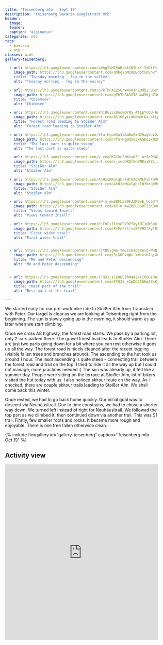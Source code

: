 ```yaml
---
title: "Teisenberg mtb - Sept 19"
description: "Teisenberg Bavaria singletrack mtb"
header:
  image: 
  teaser: 
  caption: "alpineduo"
categories: mtb
tags:
  - bavaria
  - mtb
classes: wide
gallery-teisenberg:

  - url: https://lh3.googleusercontent.com/qNhgYbMIRoBdotCKShxY-7oDtYt_N-r2BEUDnVBd0v0GZ-PF6h7XNdvYfCemDHQoZwTkPxjF4uiZltPj9MliyOI-KgTSLju9cugxjfizfsZXe4VF5X37CGRPtX_bqPLjWZQbue2SScRx68ihBH0XyKLE0TNQRy-FTjhDaBoWFQF15HhEl1q0s56BPa_d-8pTUni5NY-h5VF1gereFyC5k4bUUYAhBKcoNJFJXkieNmqpZVEC_ZzIcjVZv7GtoGl9LJqV8Q-QfoMPNg3CDYW5d-sXZDLoT8C7Sy28efM72aI1sRraqqULpiv0sq7qrQLAhZunDjWTCJFSvjm02vV8Qv3hgY-v0baNx5zsZSW0NAIXi4kDRCR2MQ5SngL8ITt9-v_L4FEhq_Fx1DcGp9VT0HtNMiSvIX0gvq5E4LB3USLaNLLnAR9RQOBX2mRJcdPPK3ZWc4X6t5cN6IS1YC972oJZQxY0IHHMtWL386EUl8hyJ1jy-0iz9KJudAZ2VAr6QHhDU4FIKXY8GqQjKexLN7u8gL_VEdQbnHAnk8fOvD8rHSuL4JmeiTqEl8LiwQczGvAtjSbH0_-Audr6GbwC3B7-o2coU393yPc4v5ygjHfAp9HNkyVKmmAE_qksCs_56qvOrScTO00w1obHwuEdhCaSnYl0i7Hp8XpE5UTINCv2mbNv7KEAh6v4TZ1KX04-Nmkv0yYaWGMGmz9VcV-X2YfMZHHKw28nF1xZH23Yv7andIMX=w678-h903-no
    image_path: https://lh3.googleusercontent.com/qNhgYbMIRoBdotCKShxY-7oDtYt_N-r2BEUDnVBd0v0GZ-PF6h7XNdvYfCemDHQoZwTkPxjF4uiZltPj9MliyOI-KgTSLju9cugxjfizfsZXe4VF5X37CGRPtX_bqPLjWZQbue2SScRx68ihBH0XyKLE0TNQRy-FTjhDaBoWFQF15HhEl1q0s56BPa_d-8pTUni5NY-h5VF1gereFyC5k4bUUYAhBKcoNJFJXkieNmqpZVEC_ZzIcjVZv7GtoGl9LJqV8Q-QfoMPNg3CDYW5d-sXZDLoT8C7Sy28efM72aI1sRraqqULpiv0sq7qrQLAhZunDjWTCJFSvjm02vV8Qv3hgY-v0baNx5zsZSW0NAIXi4kDRCR2MQ5SngL8ITt9-v_L4FEhq_Fx1DcGp9VT0HtNMiSvIX0gvq5E4LB3USLaNLLnAR9RQOBX2mRJcdPPK3ZWc4X6t5cN6IS1YC972oJZQxY0IHHMtWL386EUl8hyJ1jy-0iz9KJudAZ2VAr6QHhDU4FIKXY8GqQjKexLN7u8gL_VEdQbnHAnk8fOvD8rHSuL4JmeiTqEl8LiwQczGvAtjSbH0_-Audr6GbwC3B7-o2coU393yPc4v5ygjHfAp9HNkyVKmmAE_qksCs_56qvOrScTO00w1obHwuEdhCaSnYl0i7Hp8XpE5UTINCv2mbNv7KEAh6v4TZ1KX04-Nmkv0yYaWGMGmz9VcV-X2YfMZHHKw28nF1xZH23Yv7andIMX=w300-h400-no
    title: "Tuesday morning - fog in the valley"
    alt: "Tuesday morning - fog in the valley"

  - url: https://lh3.googleusercontent.com/gPkThRA3258nw45mjnZ3db1_OSXYsuTu6ZPQkbVReTQPUpZVlPvb3a_69cXaw4XbJfxG18jQGo4_9y2up52Uar7b3oEnO4om9r4vGfWXmCkHxP5IOmJrZQ1kP5PvzW8NA-QcNRNpJggg-sCLQgsrbt2L3idfY2U6ccozq8UzEgBrqFp0gXKVZXCbK8MRque13BQZjCdEtm7kfb4FVd3Chz6Ms5CzvA6uhBzSweDVeVy45VMWJdC--o2Oms6XH5yFjLsIBGmpMhRdwe4Cspa-Cxg9n0bHp5Sl-nY8FHB7NyW4A39mZ9kqGniAJARO3UvZk56ZgdDkdlRFr6Y1Zo8Xjf4k9yZEblybwaqgSUxge-n9o8vhK4ZSEl-rKfoBIcQGaUMzp5U_YPTXTfj1iLmqcxIJr2JMt6gXeo3n9kEViz4V7LGw80Q1ACYeV29ytXT5oBg1k8RUvSAIbsU9h7k6DMWlC3PiNw015ISIHONNuvwxE5Rk_506enINAGPNa6RZ85iT5KzIOO-GCXNAUBEYMoRqRsmJVocueH2SOd1ox14y2DWpnVOT9KCsqDxygkKM10InhFSRSrN39MMiulBjqM-SOKg7dRzKW27hyw6GeedsRaj--2B5Mvyx-GhNVmB5yjL-ThFCvH0I9V278Xe-wXKzXKJEp815rV0lV9m6aYdmOTaukktVBg6GtDv9IatmSP-rz6F4zKJPPqx_5ASqPHscttcszEooLQr1vVEBpoiiXx_G=w1204-h903-no
    image_path: https://lh3.googleusercontent.com/gPkThRA3258nw45mjnZ3db1_OSXYsuTu6ZPQkbVReTQPUpZVlPvb3a_69cXaw4XbJfxG18jQGo4_9y2up52Uar7b3oEnO4om9r4vGfWXmCkHxP5IOmJrZQ1kP5PvzW8NA-QcNRNpJggg-sCLQgsrbt2L3idfY2U6ccozq8UzEgBrqFp0gXKVZXCbK8MRque13BQZjCdEtm7kfb4FVd3Chz6Ms5CzvA6uhBzSweDVeVy45VMWJdC--o2Oms6XH5yFjLsIBGmpMhRdwe4Cspa-Cxg9n0bHp5Sl-nY8FHB7NyW4A39mZ9kqGniAJARO3UvZk56ZgdDkdlRFr6Y1Zo8Xjf4k9yZEblybwaqgSUxge-n9o8vhK4ZSEl-rKfoBIcQGaUMzp5U_YPTXTfj1iLmqcxIJr2JMt6gXeo3n9kEViz4V7LGw80Q1ACYeV29ytXT5oBg1k8RUvSAIbsU9h7k6DMWlC3PiNw015ISIHONNuvwxE5Rk_506enINAGPNa6RZ85iT5KzIOO-GCXNAUBEYMoRqRsmJVocueH2SOd1ox14y2DWpnVOT9KCsqDxygkKM10InhFSRSrN39MMiulBjqM-SOKg7dRzKW27hyw6GeedsRaj--2B5Mvyx-GhNVmB5yjL-ThFCvH0I9V278Xe-wXKzXKJEp815rV0lV9m6aYdmOTaukktVBg6GtDv9IatmSP-rz6F4zKJPPqx_5ASqPHscttcszEooLQr1vVEBpoiiXx_G=w400-h300-no
    title: "Chiemsee"
    alt: "Chiemsee"

  - url: https://lh3.googleusercontent.com/Bh106yLL0nomQrQa_4tLpYnQU-6nTbbpoftDKH-pKxsLdHPDFxp71Im-F3jPuHioI8NJ6rIMLo7M5qUn4SuLH7bmeT47DfwOr4zu3v6AwXREWWUh-siUdwmb9UN0ORw9qsFLQWjKwf0Hww1ZtcDW-tAsErWpB5TCjkAqrxIyDoJb_aBDd7V1rNClgOTUPAkHdDSlEXxofIV6j-J-D_Je4bXsjtko19Pef8N12d1yzZOm_nONk9-jHQiobJULRSJOV9wLSnFyE1H5BaUURH9Rx98pKZ84LEBjACpA8Q9nnY5jOCiVq1mczsvCoI4Lg5Wp0zL8rEj29CnxuSNuaO1uGbRaBQ83OGRKAK8eV0Yn89GhroEpREiNNnZ0h2h9oA3ieIdgjNRhZx756TR4DrHsavmyfgbZ1h4H3ouVBpS-mTYzyUW3wPeWXnVGs3_OWoKGeSgAt5kN7E_lBVcry-JQtZkkzX1bJgxs9S2-TIlR6PZdzieNge4yVIcC32wvWnBKdjCJOroDADU4wupuTbQji1z8oRGVx5dgeIu0y5FeLU17tMndFjCj4Uzk02K7tkHh-lvLXbk4m5cCzkpTMsF8SAEtz1Mc7VsV6VHmnczGmtOOnooWfnM8QQ3g7HHJUiaitxU89sst7JtFsGpUiHkMiDgKSZwI5Ma_v8kjWkjx_WFjy1tq7YmgdjyiPMXaqjK70CHv6Zn_cfbNV6lRuBvS_nIHtcsVOmSuH2jJF297Wzuor-Xc=w1204-h903-no
    image_path: https://lh3.googleusercontent.com/Bh106yLL0nomQrQa_4tLpYnQU-6nTbbpoftDKH-pKxsLdHPDFxp71Im-F3jPuHioI8NJ6rIMLo7M5qUn4SuLH7bmeT47DfwOr4zu3v6AwXREWWUh-siUdwmb9UN0ORw9qsFLQWjKwf0Hww1ZtcDW-tAsErWpB5TCjkAqrxIyDoJb_aBDd7V1rNClgOTUPAkHdDSlEXxofIV6j-J-D_Je4bXsjtko19Pef8N12d1yzZOm_nONk9-jHQiobJULRSJOV9wLSnFyE1H5BaUURH9Rx98pKZ84LEBjACpA8Q9nnY5jOCiVq1mczsvCoI4Lg5Wp0zL8rEj29CnxuSNuaO1uGbRaBQ83OGRKAK8eV0Yn89GhroEpREiNNnZ0h2h9oA3ieIdgjNRhZx756TR4DrHsavmyfgbZ1h4H3ouVBpS-mTYzyUW3wPeWXnVGs3_OWoKGeSgAt5kN7E_lBVcry-JQtZkkzX1bJgxs9S2-TIlR6PZdzieNge4yVIcC32wvWnBKdjCJOroDADU4wupuTbQji1z8oRGVx5dgeIu0y5FeLU17tMndFjCj4Uzk02K7tkHh-lvLXbk4m5cCzkpTMsF8SAEtz1Mc7VsV6VHmnczGmtOOnooWfnM8QQ3g7HHJUiaitxU89sst7JtFsGpUiHkMiDgKSZwI5Ma_v8kjWkjx_WFjy1tq7YmgdjyiPMXaqjK70CHv6Zn_cfbNV6lRuBvS_nIHtcsVOmSuH2jJF297Wzuor-Xc=w400-h300-no
    title: "Forest road leading to Stoißer Alm"
    alt: "Forest road leading to Stoißer Alm"

  - url: https://lh3.googleusercontent.com/Yfu-HgUdSo3xAaDoZxN29agVac2a6AUD-GYI1v6lfksSd7zX3bQNJcICta4hNpCog81QO0_LT8Vi7gBm61_kDXmtib432L1FacGoP_BHW0AD7sem1Qf8r48uuRFFP66EDJtiW1K3i_qUOno3m7zVLBXkeWJSGleUuyhbpi1OFvv9XV0REHhHWz6hk8fg5DQ-1C7PRswmy6sQ8uLi_yhk2P02XiUDXx6N51Ojszml47x8g-fXd8w7Vws-ZCh4OYX8L23ihnOmk0xxCFmIIWmX-K41RuSCGotVaoNUjkCsnb5NvtVatNBrn8Sby3nFIjAkA8TvJHOWWngt2lCCsqjKZKJr1d7jLL4ZzxmbxD2zFvB8YSSmzaBIRxu3q6YA1X6YUIjlfRXffDoxnyvyyOINoR8wZbU0MM8_EtY0tOHcheyAOixrzl6SC1Fr8UqJKziJt6lPn8U92WLQBtP_u_vBM0agy0nRtZSMKxVV7FyRm_o1GOVaNYMXYg_CLzSy2h2twDcFlnU39iJGzD0Og0LU_goJS8J_4LFSPirV5jk3CgyJJLicTaZDaoOtZmw6BXV3x1GoseZVP7P83t8YxsSr1edhVdn6uq5bxuMfSO43lkxWbQTglyhBm4T3puvWqb2Gc9f36pxeAtpd3mOyRWcjFk2zn_rfmnIJ6QqlSAM3bIAAPsA5m4PU8DB2edqHQW0mUg8s9T7DWIPYuPLGLastDUhGh6sbKTVVmvceWRbX9bIxm0UG=w678-h903-no
    image_path: https://lh3.googleusercontent.com/Yfu-HgUdSo3xAaDoZxN29agVac2a6AUD-GYI1v6lfksSd7zX3bQNJcICta4hNpCog81QO0_LT8Vi7gBm61_kDXmtib432L1FacGoP_BHW0AD7sem1Qf8r48uuRFFP66EDJtiW1K3i_qUOno3m7zVLBXkeWJSGleUuyhbpi1OFvv9XV0REHhHWz6hk8fg5DQ-1C7PRswmy6sQ8uLi_yhk2P02XiUDXx6N51Ojszml47x8g-fXd8w7Vws-ZCh4OYX8L23ihnOmk0xxCFmIIWmX-K41RuSCGotVaoNUjkCsnb5NvtVatNBrn8Sby3nFIjAkA8TvJHOWWngt2lCCsqjKZKJr1d7jLL4ZzxmbxD2zFvB8YSSmzaBIRxu3q6YA1X6YUIjlfRXffDoxnyvyyOINoR8wZbU0MM8_EtY0tOHcheyAOixrzl6SC1Fr8UqJKziJt6lPn8U92WLQBtP_u_vBM0agy0nRtZSMKxVV7FyRm_o1GOVaNYMXYg_CLzSy2h2twDcFlnU39iJGzD0Og0LU_goJS8J_4LFSPirV5jk3CgyJJLicTaZDaoOtZmw6BXV3x1GoseZVP7P83t8YxsSr1edhVdn6uq5bxuMfSO43lkxWbQTglyhBm4T3puvWqb2Gc9f36pxeAtpd3mOyRWcjFk2zn_rfmnIJ6QqlSAM3bIAAPsA5m4PU8DB2edqHQW0mUg8s9T7DWIPYuPLGLastDUhGh6sbKTVVmvceWRbX9bIxm0UG=w300-h300-no
    title: "The last part is quite steep"
    alt: "The last part is quite steep"

  - url: https://lh3.googleusercontent.com/v_xeqDKGfkeZNKxyKZL_az5o9342GbOIY4pKVSkvnLMLL0j_IsJmYmiOyumMDNryScOoMQ0Nl0VG0CzabJMScSdRkK6xNBgU7nr4bfDZwphCYoKt5XHa_n63xyqNW4UTBGEal4oBpDQI-neeyLLBVWrqOZbUT6Swt9kn74SuyCEKQnOSUDqVMSfR-Cft_F7nN3NXfhtDytmXgu95lWTuIZi0tiXriC9ZNd6rRCgjAtRWvPnpI780OloiqrWF8sA_W1dNLE56xg3gtW9OGv23OWRlOGJjhLkAuG75zsbQhD9-G7ifUVivKym_s_eXq7pn6sqDbgBQIlxzTV2qz5JRoRN-86103EjjxmXNlqUAhJTBj0AwzBmCdfiFEXyPgn_MrLocK8tI8oCD31q-GYkggNnhMb5HEzN45CRPbxmNQrAJ457ADlZucPd0PK2bnEsU_Ev0qwwM7a_rY13NVFtRf22e4wGmOVq8ry5JLrviU9yncuV2oiKHmS2Kde6cHF4uh-P94ImHYpspKzkvprSdLpDShv5JxZcQ8idjFNkqnHRxPMIYRZTM4-wCEA-qKqX4FUh9dlae_htzchxBv0Kno0dBCmDfKsCfXxlVyJDv8YtjX66DEIde5kn4X8EhzBLQYiZHvdCUIMPCIERBI5L4T38YcDeRjNsHyHctP3HY5K9TYGU__a-5rR9tD5MmfNIY9btfSNNYEY85tnnOccwWAY614YSvYdDvAvqkhPcbVo3YM5ku=w1204-h903-no 
    image_path: https://lh3.googleusercontent.com/v_xeqDKGfkeZNKxyKZL_az5o9342GbOIY4pKVSkvnLMLL0j_IsJmYmiOyumMDNryScOoMQ0Nl0VG0CzabJMScSdRkK6xNBgU7nr4bfDZwphCYoKt5XHa_n63xyqNW4UTBGEal4oBpDQI-neeyLLBVWrqOZbUT6Swt9kn74SuyCEKQnOSUDqVMSfR-Cft_F7nN3NXfhtDytmXgu95lWTuIZi0tiXriC9ZNd6rRCgjAtRWvPnpI780OloiqrWF8sA_W1dNLE56xg3gtW9OGv23OWRlOGJjhLkAuG75zsbQhD9-G7ifUVivKym_s_eXq7pn6sqDbgBQIlxzTV2qz5JRoRN-86103EjjxmXNlqUAhJTBj0AwzBmCdfiFEXyPgn_MrLocK8tI8oCD31q-GYkggNnhMb5HEzN45CRPbxmNQrAJ457ADlZucPd0PK2bnEsU_Ev0qwwM7a_rY13NVFtRf22e4wGmOVq8ry5JLrviU9yncuV2oiKHmS2Kde6cHF4uh-P94ImHYpspKzkvprSdLpDShv5JxZcQ8idjFNkqnHRxPMIYRZTM4-wCEA-qKqX4FUh9dlae_htzchxBv0Kno0dBCmDfKsCfXxlVyJDv8YtjX66DEIde5kn4X8EhzBLQYiZHvdCUIMPCIERBI5L4T38YcDeRjNsHyHctP3HY5K9TYGU__a-5rR9tD5MmfNIY9btfSNNYEY85tnnOccwWAY614YSvYdDvAvqkhPcbVo3YM5ku=w400-h300-no
    title: "Stoißer Alm"
    alt: "Stoißer Alm"

  - url: https://lh3.googleusercontent.com/AhHIqMXulgbslHfhXqRMLFvCFaVURARXRKBSwbHu7VAbjk9od3tpalfLccMlhX57x0127lVOcWeuWRNuS7A_WDlL2HbcQUbZadyr7MPjYakf5YefBqMnz0YqEYsmQA7I2nLRRtS-H1QEWKEx6xH0dj0R4lvhHI5B-HeBta49XYr319ie4FQQdXkftXA03wu9Ak-TloJnDDQKM9lhrxKUSinGdcKK6IrnsZEw0T-CM9ifKxNAQ-2mgl9LeN_dln6p27L80Rr29_JyoOGUTb4dSwFYZcDkbL0_fR9msdQ9J5-nnPXvW7mRE4Ao6hQwOVGZCMaonHtWtBJa6x8lFTOj3LkRpFSFD4Ya5BbSeUtvz2-EORcZAVlaOifyzkevBGOChEsAjVQpaKvEfIUVc7WvClXxOFcn2ROJwmNkQgL-l3uLxVvox_ROxT4SIZ4T0SvycaZ801bMyoOKXYRM60iI8qZi8UxynxJMebZg_9Efjhvlq0XQJCjku96AOCd6sgv7pSSPC6HXUfC9DHpTjj-fpOZoTVfvGJ2VhKbQkC4awSoxF7MFJj1iyNqNV6rZN8itDuTsWA5hDOA9di9k6ZmHuJ0XJsWUOLxHkmWWIo6DH8NtnsJBixTHUuYA_v_HEAbg1e_WhkFvAKB_nGGpJBmn3yVbOBxsetUJwRn6B3ZZj_RTv32DdK99WPU=w678-h903-no
    image_path: https://lh3.googleusercontent.com/AhHIqMXulgbslHfhXqRMLFvCFaVURARXRKBSwbHu7VAbjk9od3tpalfLccMlhX57x0127lVOcWeuWRNuS7A_WDlL2HbcQUbZadyr7MPjYakf5YefBqMnz0YqEYsmQA7I2nLRRtS-H1QEWKEx6xH0dj0R4lvhHI5B-HeBta49XYr319ie4FQQdXkftXA03wu9Ak-TloJnDDQKM9lhrxKUSinGdcKK6IrnsZEw0T-CM9ifKxNAQ-2mgl9LeN_dln6p27L80Rr29_JyoOGUTb4dSwFYZcDkbL0_fR9msdQ9J5-nnPXvW7mRE4Ao6hQwOVGZCMaonHtWtBJa6x8lFTOj3LkRpFSFD4Ya5BbSeUtvz2-EORcZAVlaOifyzkevBGOChEsAjVQpaKvEfIUVc7WvClXxOFcn2ROJwmNkQgL-l3uLxVvox_ROxT4SIZ4T0SvycaZ801bMyoOKXYRM60iI8qZi8UxynxJMebZg_9Efjhvlq0XQJCjku96AOCd6sgv7pSSPC6HXUfC9DHpTjj-fpOZoTVfvGJ2VhKbQkC4awSoxF7MFJj1iyNqNV6rZN8itDuTsWA5hDOA9di9k6ZmHuJ0XJsWUOLxHkmWWIo6DH8NtnsJBixTHUuYA_v_HEAbg1e_WhkFvAKB_nGGpJBmn3yVbOBxsetUJwRn6B3ZZj_RTv32DdK99WPU=w300-h400-no
    title: "Stoißer Alm"
    alt: "Stoißer Alm"

  - url: https://lh3.googleusercontent.com/mP-m_mwZBFLSSOFJZKDvE_hob3T0G1ghBTPLM4yqnIQTSowUH3DRvd42D1rC0s7gcUfV3Tc0tZ637-qvqsU_uXFgUgexJlB4T2e9JnMcwi4RLJIgwZ0I-pjyYgEKS77iB6Is6fmi1sKL83x-iXQjy3N9w_25PiId1purPR2sGeH5PpoNxd8xN7rga5EZlqbXBdumiQzlZzEM3seBOfAYnQZt18K1QEcXYd45btluqs3NnJ94wPV-I8MIzwjCYF2pGixHchQprEPJgndIrCLDLPwHnAbrtwW8EzBfaNa6J8WCIgS9HufK4R-9yWWLNwiOPj6yw-xubKnJnWlj7RVft0soQbLDHjn0AunKV0IrpfrXwtgJgCMEEcBdaH6hSqyplZ_tV0Hr-WWjOvDcRU7hT0yQYfz7Xj4U6p3meYmYH5GDaPzb8UyiSfQAwZ-lWQj7W8WfWfMU4PENQdSro_0bcuAdSfqJatr0h6xS29AHH99LaBbkCnleQez4hMg0QLQWPyYgZHteOgqse7L8fI1Id4IgF5r8UhRyUfPvPpuc8K2hHanZd4ltlBobpcYbInJsIxzs_PQZFj4DhX5beJ7DeokXOl28PdXgiipUN2JyTHBEcaKRsHQVRDB9o5tke0U0jzHsV3zUHY0L3uMcLDjZeKLrXchzOTlPOJDwaaoKeh8jiPFBxMd_qsnjEWTrEOYqmff2JIkqM1oARH_Fs5UpeJaaGukbLG_7z36m6-nuMYOfB-4m=w1204-h903-no
    image_path: https://lh3.googleusercontent.com/mP-m_mwZBFLSSOFJZKDvE_hob3T0G1ghBTPLM4yqnIQTSowUH3DRvd42D1rC0s7gcUfV3Tc0tZ637-qvqsU_uXFgUgexJlB4T2e9JnMcwi4RLJIgwZ0I-pjyYgEKS77iB6Is6fmi1sKL83x-iXQjy3N9w_25PiId1purPR2sGeH5PpoNxd8xN7rga5EZlqbXBdumiQzlZzEM3seBOfAYnQZt18K1QEcXYd45btluqs3NnJ94wPV-I8MIzwjCYF2pGixHchQprEPJgndIrCLDLPwHnAbrtwW8EzBfaNa6J8WCIgS9HufK4R-9yWWLNwiOPj6yw-xubKnJnWlj7RVft0soQbLDHjn0AunKV0IrpfrXwtgJgCMEEcBdaH6hSqyplZ_tV0Hr-WWjOvDcRU7hT0yQYfz7Xj4U6p3meYmYH5GDaPzb8UyiSfQAwZ-lWQj7W8WfWfMU4PENQdSro_0bcuAdSfqJatr0h6xS29AHH99LaBbkCnleQez4hMg0QLQWPyYgZHteOgqse7L8fI1Id4IgF5r8UhRyUfPvPpuc8K2hHanZd4ltlBobpcYbInJsIxzs_PQZFj4DhX5beJ7DeokXOl28PdXgiipUN2JyTHBEcaKRsHQVRDB9o5tke0U0jzHsV3zUHY0L3uMcLDjZeKLrXchzOTlPOJDwaaoKeh8jiPFBxMd_qsnjEWTrEOYqmff2JIkqM1oARH_Fs5UpeJaaGukbLG_7z36m6-nuMYOfB-4m=w400-h300-no
    title: "Views toward Inzell"
    alt: "Views toward Inzell"

  - url: https://lh3.googleusercontent.com/RsFnFslfvs8PV9ZfXyfOI1OWSnk_sNTykBqNqDZWvHpnypJlp_l7Spn4g-0e8ayqYysDgheSN-WAt7YkUXgugbEs4WxmBi1oxbVKZHVJmFYqDVj-zLeLjwJmAjXXf-vYY9EtQOwnnR4d_xPVLLQRwMP0wd5I3RVDMAGEnt3gZKSdc8l5h0fWP-Iq-zELSAILVl5r57K_GWqS5ZTYSl-b7Kw3pnRWpWcN_jrPdLgiyI8tQeGtkx7IDOHeyNj_f1deT0A3YchVKibdsONcfc70vCblB7O3TkJWKyACm9JOYTEuVdUnQWSMN3bT1-FJuN_zOuMbB3wLt9n_BIumK7wtydDJn8RNDRbpw8xGe3KNW9WxJXtIdMI0qFZkqVbVPEfpKt9IPj0vUIbXDgdX8EUzFjWWByBDhDt5XEtY3bhkxMPZeRT5hbsgIUDGCY1btu2aJnqqhWlxq3yxSe5GSRPum3q_5LSEQmc5IXPanrE5QWwxnHfWxKbnVO-bENK6R3n6btOReAHZG8P0T6-2fC6ZFqXyW28A1eugkeCvITL6xXqcHI0vWqEGtt89H-6sDOorUaQpZJUm6qyr5NkNyvsb3Y7LTfyuYyeD8CyzbttfDk9qUSg9vslCHjCfA5CkhqflXRD6f9d00YIAvB2MyItVZpG4QMQe62a5XtR8AnSY54GshyjrF2aaB8k=w678-h903-no
    image_path: https://lh3.googleusercontent.com/RsFnFslfvs8PV9ZfXyfOI1OWSnk_sNTykBqNqDZWvHpnypJlp_l7Spn4g-0e8ayqYysDgheSN-WAt7YkUXgugbEs4WxmBi1oxbVKZHVJmFYqDVj-zLeLjwJmAjXXf-vYY9EtQOwnnR4d_xPVLLQRwMP0wd5I3RVDMAGEnt3gZKSdc8l5h0fWP-Iq-zELSAILVl5r57K_GWqS5ZTYSl-b7Kw3pnRWpWcN_jrPdLgiyI8tQeGtkx7IDOHeyNj_f1deT0A3YchVKibdsONcfc70vCblB7O3TkJWKyACm9JOYTEuVdUnQWSMN3bT1-FJuN_zOuMbB3wLt9n_BIumK7wtydDJn8RNDRbpw8xGe3KNW9WxJXtIdMI0qFZkqVbVPEfpKt9IPj0vUIbXDgdX8EUzFjWWByBDhDt5XEtY3bhkxMPZeRT5hbsgIUDGCY1btu2aJnqqhWlxq3yxSe5GSRPum3q_5LSEQmc5IXPanrE5QWwxnHfWxKbnVO-bENK6R3n6btOReAHZG8P0T6-2fC6ZFqXyW28A1eugkeCvITL6xXqcHI0vWqEGtt89H-6sDOorUaQpZJUm6qyr5NkNyvsb3Y7LTfyuYyeD8CyzbttfDk9qUSg9vslCHjCfA5CkhqflXRD6f9d00YIAvB2MyItVZpG4QMQe62a5XtR8AnSY54GshyjrF2aaB8k=w300-h400-no
    title: "First wider trail"
    alt: "First wider trail"


  - url: https://lh3.googleusercontent.com/3jXDOvgWe-YmLxsUJqjXnv2-WnN1fIQD8xWCFjmPbtpJ6mIM8RF27seTpU2V1zAWgxJusA9QPQJn-YspDRDr9-3aRlyYyGAXodThjb0ct6R8OOMZxXxkGmWPGe51n28dXsQBXMbVP31kToVeVviTMsacVgx1YHMaZXlwbC3ZnNLRbbfpwFDaz67sa7bdBm2Te3Z9I5SivZLwdhzR_2IRXUDFiBga_4xU30og0f_v3hL9lKF1oLvudcs5dFU0O_hRn8vfu1uCoES7UcefjDccoRJZx7Msd5tH9slAGEn26XmW10IHjT8Giz6BlyzfnXzuc-umxM69DALWyRY-_NWeTvVtFFoENUnD_pZ_Nrk30P6D19iJ0b7pg3Wc9biOKdFDOYgVf6rOHpQiGqQkIqyBuuDobV6XWEu69fFHdaHFNo-9lvqST0-aicngzu5kXS4t5h0dYcsVOKBxNNVgXU3wPccwxfxhNcDwnHD69moTB2i1yc0nP4CrHh_TvwJyzDUQyhy4deU4pClNfuA4ZagW4dXTuy3OsMYhkAmF_VVld355DeqYUWud8TiEWuNLTclv0WeJthtuLH4YXIP-y7mEyg88Ofb9DEqIfjnH74ya7Kl4ly7-TVYdk6lmaIDx-O1XloVvv6oQp5kkKGG0P61peAKrSZ4Em44U8dSQLp0JfELK68tJTGOFT1KD-BQSZNFeDmXoVMtflCRxlU9afIQ0bN18mUurodl05SnluBonYBw8wqh2=w1204-h903-no
    image_path: https://lh3.googleusercontent.com/3jXDOvgWe-YmLxsUJqjXnv2-WnN1fIQD8xWCFjmPbtpJ6mIM8RF27seTpU2V1zAWgxJusA9QPQJn-YspDRDr9-3aRlyYyGAXodThjb0ct6R8OOMZxXxkGmWPGe51n28dXsQBXMbVP31kToVeVviTMsacVgx1YHMaZXlwbC3ZnNLRbbfpwFDaz67sa7bdBm2Te3Z9I5SivZLwdhzR_2IRXUDFiBga_4xU30og0f_v3hL9lKF1oLvudcs5dFU0O_hRn8vfu1uCoES7UcefjDccoRJZx7Msd5tH9slAGEn26XmW10IHjT8Giz6BlyzfnXzuc-umxM69DALWyRY-_NWeTvVtFFoENUnD_pZ_Nrk30P6D19iJ0b7pg3Wc9biOKdFDOYgVf6rOHpQiGqQkIqyBuuDobV6XWEu69fFHdaHFNo-9lvqST0-aicngzu5kXS4t5h0dYcsVOKBxNNVgXU3wPccwxfxhNcDwnHD69moTB2i1yc0nP4CrHh_TvwJyzDUQyhy4deU4pClNfuA4ZagW4dXTuy3OsMYhkAmF_VVld355DeqYUWud8TiEWuNLTclv0WeJthtuLH4YXIP-y7mEyg88Ofb9DEqIfjnH74ya7Kl4ly7-TVYdk6lmaIDx-O1XloVvv6oQp5kkKGG0P61peAKrSZ4Em44U8dSQLp0JfELK68tJTGOFT1KD-BQSZNFeDmXoVMtflCRxlU9afIQ0bN18mUurodl05SnluBonYBw8wqh2=w400-h300-no
    title: "Me and Peter descending"
    alt: "Me and Peter descending"


  - url: https://lh3.googleusercontent.com/IFQ32_sIpDQCIhHqAZxKjUOOzRWzOXBceRP8iU70lzQG6hB6ntmfNwDRM5rhlHgK_9GulQR6LqDcw4CTc_DnyV-oGjbGzN5hYh96CgshsYr_L9OJ_tZ6l04FtAY4k5r3QcMLZXMg06SFNaaS-LZurdKUKnvbpKRNTg-Zd5kt2H1ZVTUZ0qZHmUh6qO3-04ZACkHgkAetzOWnzFYPItZGv2207d4z0OYBnuTWJ1fKCo2E1aUTZEa_OJU0OwMeQFc1LublWsFoR7OGGhvcMBJBKWT1QMz1BwBvX0FWZ-hfAQZMQwZ6r_YRAInbQ0LynBqTALxhIvEVNV11ueEmh7bjSuwHussbr-VtWOZoxUbTSISIt4sB_JXotN_kRfPRzjqZjPX-TgNdfurSJPTw21PKE4AVgdeY_01Zeyu6NFM8KYxWEdt-f7ZdMBNHgjonc3iqTOkNKOZr8hjsjYqgIdF_p0nhvvXeigHZGWZoYnZzRLGRB0QUCvLV9u8b-_k55_wbx3x3AFStKABnBcrfJDsKVGvbsx6vJ45c8zdYiWvUJYETO67au3jvzYgxN9TA4cIaMa07irzpvTGhsDBxaLllH7WH4VzLK8_BNKNR_MXDgC4R9Kr-AFi2wqCN7WRdwNH5DCgKJ1cnC7aAWC2wvtYLrSvHPtPYZ40hcfMZQd293ddEh6JMsZQyGRw=w678-h903-no
    image_path: https://lh3.googleusercontent.com/IFQ32_sIpDQCIhHqAZxKjUOOzRWzOXBceRP8iU70lzQG6hB6ntmfNwDRM5rhlHgK_9GulQR6LqDcw4CTc_DnyV-oGjbGzN5hYh96CgshsYr_L9OJ_tZ6l04FtAY4k5r3QcMLZXMg06SFNaaS-LZurdKUKnvbpKRNTg-Zd5kt2H1ZVTUZ0qZHmUh6qO3-04ZACkHgkAetzOWnzFYPItZGv2207d4z0OYBnuTWJ1fKCo2E1aUTZEa_OJU0OwMeQFc1LublWsFoR7OGGhvcMBJBKWT1QMz1BwBvX0FWZ-hfAQZMQwZ6r_YRAInbQ0LynBqTALxhIvEVNV11ueEmh7bjSuwHussbr-VtWOZoxUbTSISIt4sB_JXotN_kRfPRzjqZjPX-TgNdfurSJPTw21PKE4AVgdeY_01Zeyu6NFM8KYxWEdt-f7ZdMBNHgjonc3iqTOkNKOZr8hjsjYqgIdF_p0nhvvXeigHZGWZoYnZzRLGRB0QUCvLV9u8b-_k55_wbx3x3AFStKABnBcrfJDsKVGvbsx6vJ45c8zdYiWvUJYETO67au3jvzYgxN9TA4cIaMa07irzpvTGhsDBxaLllH7WH4VzLK8_BNKNR_MXDgC4R9Kr-AFi2wqCN7WRdwNH5DCgKJ1cnC7aAWC2wvtYLrSvHPtPYZ40hcfMZQd293ddEh6JMsZQyGRw=w300-h400-no
    title: "Best part of the trail"
    alt: "Best part of the trail"

---
```


We started early for our pre-work bike ride to Stoißer Alm from Traunstein with Peter. Our target is clear as we are looking at Teisenberg right from the beginning. The sun is slowly going up in the morning, it should warm us up later when we start climbing. 

Once we cross A8 highway, the forest road starts. We pass by a parking lot, only 2 cars parked there. The gravel forest load leads to Stoißer Alm. There are just two parts going down for a bit where you can rest otherwise it goes up all the way. The forest road is nicely cleaned after the recent logging (visible fallen trees and branches around). The ascending to the hut took us around 1 hour. The lasdt ascending is quite steep - connecting trail between the forest road and trail on the top. I tried to ride it all the way up but I could not manage, more practices needed :) The sun was already up, it felt like a summer day. People were sitting on the terrace at Stoißer Alm, lot of bikers visited the hut today with us. I also noticed skitour route on the way. As I checked, there are couple skitour trails leading to Stoißer Alm. We shall come back this winter.

Once rested, we had to go back home quickly. Our initial goal was to descent via Neuhäusltrail. Due to time constrains, we had to chose a shorter way down. We turned left instead of right for Neuhäusltrail. We followed the top part as we climbed it, then continued down via another trail. This was S1 trail. Firstly, few smaller roots and rocks. It became more rough and enjoyable. There is one tree fallen otherwise clean.

{% include flexgallery id="gallery-teisenberg" caption="Teisenberg mtb - Oct 19" %}  

## Activity view

<iframe src="https://www.komoot.com/tour/99425542/embed?profile=1" width="100%" height="580" frameborder="0" scrolling="no"></iframe>
